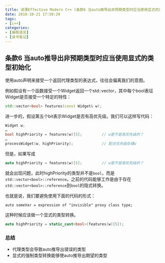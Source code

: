 ```yaml
---
title: 读薄Effective Modern C++ (条款6 当auto推导出非预期类型时应当使用显式的类型初始化)
date: 2018-10-21 17:59:29
tags:
- [c++]
categories:
- [编程语言]
- [读书笔记]
---
```


## 条款6 当auto推导出非预期类型时应当使用显式的类型初始化
使用auto声明来接受一个返回代理类型的表达式，往往会偏离我们的意图。      
<!-- more -->
例如假设有一个函数接受一个Widget返回一个std::vector<bool>，其中每个bool表征Widget是否接受一个特定的特性：
```cpp
std::vector<bool> features(const Widget& w);
```
进一步的，假设第五个bit表示Widget是否有高优先级。我们可以这样写代码：
```cpp
Widget w;
…
bool highPriority = features(w)[5];         // w是不是高优先级的？
…
processWidget(w, highPriority);             // 配合优先级处理w
```

但是，如果写成
```cpp
auto highPriority = features(w)[5];         // w是不是高优先级的？
```
就会出现问题，此时highPriority的类型并不是`bool`，而是`std::vector<bool>::reference`。之前的代码能够工作是由于存在`std::vector<bool>::reference`到`bool`的隐式转换。

也就是说，我们要避免使用下面的代码的形式：
```
auto someVar = expression of "invisible" proxy class type;
```
这种时候应该做一个显式的类型转换。
```cpp
auto highPriority = static_cast<bool>(features(w)[5]);
```

### 总结
- 代理类型会导致auto推导出错误的类型      
- 显式的强制类型转换能够使auto推导出期望的类型